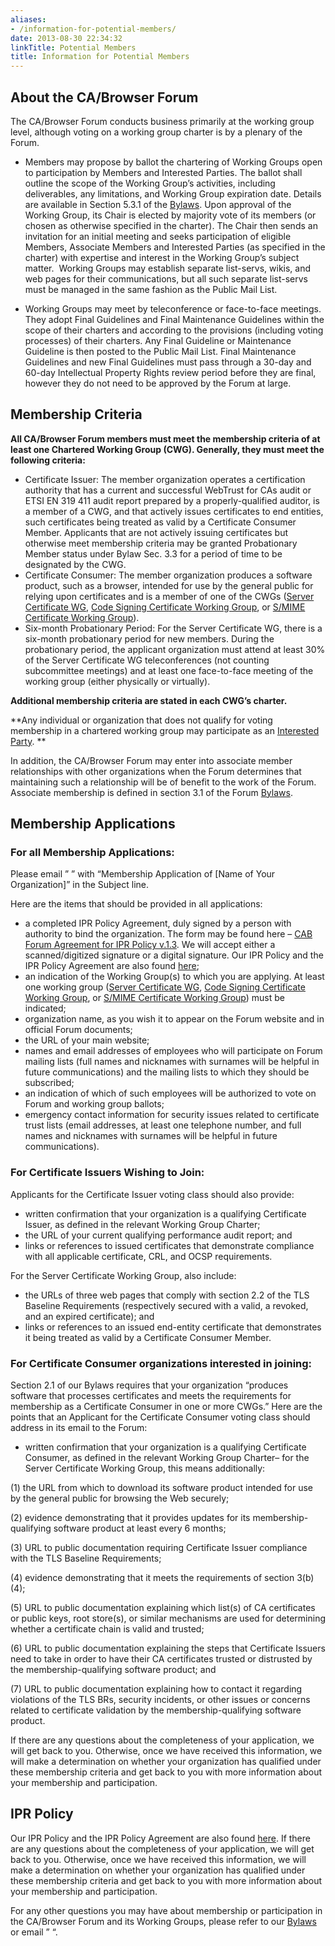 ```yaml
---
aliases:
- /information-for-potential-members/
date: 2013-08-30 22:34:32
linkTitle: Potential Members
title: Information for Potential Members
---
```


## About the CA/Browser Forum

The CA/Browser Forum conducts business primarily at the working group level, although voting on a working group charter is by a plenary of the Forum.

- Members may propose by ballot the chartering of Working Groups open to participation by Members and Interested Parties. The ballot shall outline the scope of the Working Group’s activities, including deliverables, any limitations, and Working Group expiration date. Details are available in Section 5.3.1 of the [Bylaws][1]. Upon approval of the Working Group, its Chair is elected by majority vote of its members (or chosen as otherwise specified in the charter). The Chair then sends an invitation for an initial meeting and seeks participation of eligible Members, Associate Members and Interested Parties (as specified in the charter) with expertise and interest in the Working Group’s subject matter.  Working Groups may establish separate list-servs, wikis, and web pages for their communications, but all such separate list-servs must be managed in the same fashion as the Public Mail List.

- Working Groups may meet by teleconference or face-to-face meetings. They adopt Final Guidelines and Final Maintenance Guidelines within the scope of their charters and according to the provisions (including voting processes) of their charters. Any Final Guideline or Maintenance Guideline is then posted to the Public Mail List. Final Maintenance Guidelines and new Final Guidelines must pass through a 30-day and 60-day Intellectual Property Rights review period before they are final, however they do not need to be approved by the Forum at large.

## Membership Criteria

**All CA/Browser Forum members must meet the membership criteria of at least one Chartered Working Group (CWG). Generally, they must meet the following criteria:**

- Certificate Issuer: The member organization operates a certification authority that has a current and successful WebTrust for CAs audit or ETSI EN 319 411 audit report prepared by a properly-qualified auditor, is a member of a CWG, and that actively issues certificates to end entities, such certificates being treated as valid by a Certificate Consumer Member. Applicants that are not actively issuing certificates but otherwise meet membership criteria may be granted Probationary Member status under Bylaw Sec. 3.3 for a period of time to be designated by the CWG.
- Certificate Consumer: The member organization produces a software product, such as a browser, intended for use by the general public for relying upon certificates and is a member of one of the CWGs ([Server Certificate WG][2], [Code Signing Certificate Working Group][3], or [S/MIME Certificate Working Group][4]).
- Six-month Probationary Period: For the Server Certificate WG, there is a six-month probationary period for new members. During the probationary period, the applicant organization must attend at least 30% of the Server Certificate WG teleconferences (not counting subcommittee meetings) and at least one face-to-face meeting of the working group (either physically or virtually).

**Additional membership criteria are stated in each CWG’s charter.**

**Any individual or organization that does not qualify for voting membership in a chartered working group may participate as an [Interested Party][5].
**

In addition, the CA/Browser Forum may enter into associate member relationships with other organizations when the Forum determines that maintaining such a relationship will be of benefit to the work of the Forum. Associate membership is defined in section 3.1 of the Forum [Bylaws][1].

## Membership Applications

### For all Membership Applications:

Please email ” ” with “Membership Application of \[Name of Your Organization\]” in the Subject line.

Here are the items that should be provided in all applications:

- a completed IPR Policy Agreement, duly signed by a person with authority to bind the organization. The form may be found here – [CAB Forum Agreement for IPR Policy v.1.3][6]. We will accept either a scanned/digitized signature or a digital signature. Our IPR Policy and the IPR Policy Agreement are also found [here][7];
- an indication of the Working Group(s) to which you are applying. At least one working group ([Server Certificate WG][2], [Code Signing Certificate Working Group][3], or [S/MIME Certificate Working Group][4]) must be indicated;
- organization name, as you wish it to appear on the Forum website and in official Forum documents;
- the URL of your main website;
- names and email addresses of employees who will participate on Forum mailing lists (full names and nicknames with surnames will be helpful in future communications) and the mailing lists to which they should be subscribed;
- an indication of which of such employees will be authorized to vote on Forum and working group ballots;
- emergency contact information for security issues related to certificate trust lists (email addresses, at least one telephone number, and full names and nicknames with surnames will be helpful in future communications).

### For Certificate Issuers Wishing to Join:

Applicants for the Certificate Issuer voting class should also provide:

- written confirmation that your organization is a qualifying Certificate Issuer, as defined in the relevant Working Group Charter;
- the URL of your current qualifying performance audit report; and
- links or references to issued certificates that demonstrate compliance with all applicable certificate, CRL, and OCSP requirements.

For the Server Certificate Working Group, also include:

- the URLs of three web pages that comply with section 2.2 of the TLS Baseline Requirements (respectively secured with a valid, a revoked, and an expired certificate); and
- links or references to an issued end-entity certificate that demonstrates it being treated as valid by a Certificate Consumer Member.

### For Certificate Consumer organizations interested in joining:

Section 2.1 of our Bylaws requires that your organization “produces software that processes certificates and meets the requirements for membership as a Certificate Consumer in one or more CWGs.” Here are the points that an Applicant for the Certificate Consumer voting class should address in its email to the Forum:

- written confirmation that your organization is a qualifying Certificate Consumer, as defined in the relevant Working Group Charter– for the Server Certificate Working Group, this means additionally:

(1) the URL from which to download its software product intended for use by the general public for browsing the Web securely;

(2) evidence demonstrating that it provides updates for its membership-qualifying software product at least every 6 months;

(3) URL to public documentation requiring Certificate Issuer compliance with the TLS Baseline Requirements;

(4) evidence demonstrating that it meets the requirements of section 3(b)(4);

(5) URL to public documentation explaining which list(s) of CA certificates or public keys, root store(s), or similar mechanisms are used for determining whether a certificate chain is valid and trusted;

(6) URL to public documentation explaining the steps that Certificate Issuers need to take in order to have their CA certificates trusted or distrusted by the membership-qualifying software product; and

(7) URL to public documentation explaining how to contact it regarding violations of the TLS BRs, security incidents, or other issues or concerns related to certificate validation by the membership-qualifying software product.

If there are any questions about the completeness of your application, we will get back to you. Otherwise, once we have received this information, we will make a determination on whether your organization has qualified under these membership criteria and get back to you with more information about your membership and participation.

## IPR Policy

Our IPR Policy and the IPR Policy Agreement are also found [here][7]. If there are any questions about the completeness of your application, we will get back to you. Otherwise, once we have received this information, we will make a determination on whether your organization has qualified under these membership criteria and get back to you with more information about your membership and participation.

For any other questions you may have about membership or participation in the CA/Browser Forum and its Working Groups, please refer to our [Bylaws][1] or email ” “.

[1]: /about/bylaws-history/
[2]: /working-groups/scwg/
[3]: /working-groups/code-signing/
[4]: /working-groups/smime-certificate-wg/
[5]: /about/membership/interested-parties/
[6]: /uploads/CAB-Forum-Agreement-for-IPR-Policy_20FEB18.pdf
[7]: /about/ipr-policy/ "IPR Policy"